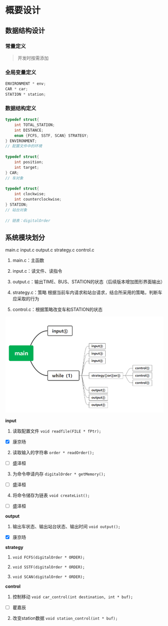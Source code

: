 # 概要设计

## 数据结构设计

### 常量定义

> 开发时按需添加

### 全局变量定义

```c
ENVIRONMENT * env;
CAR * car;
STATION * station;
```

### 数据结构定义

```C
typedef struct{
    int TOTAL_STATION;
    int DISTANCE;
    enum {FCFS, SSTF, SCAN} STRATEGY;
} ENVIRONMENT;
// 配置文件中的环境

typedef struct{
    int position;
    int target;
} CAR;
// 车对象

typedef struct{
    int clockwise;
    int counterclockwise;
} STATION;
// 站台对象

// 链表：digitalOrder
```

## 系统模块划分

main.c input.c output.c strategy.c control.c

1. main.c：主函数

2. input.c：读文件、读指令

3. output.c：输出TIME、BUS、STATION的状态（后续版本增加图形界面输出）

4. strategy.c：策略
   根据当前车内请求和站台请求，结合所采用的策略，判断车应采取的行为

5. control.c：根据策略改变车和STATION的状态

![1221652012089_.pic.jpg](概要设计_assets/62a6296dcd1d5ae39a9acf5b915fe2247040e103.jpg)

**input**

1. 读取配置文件
   `void readfile(FILE * fPtr);`
- [x] 康京旸

2. 读取输入的字符串
   `order * readOrder();`
- [ ] 盛泽桓

3. 为命令申请内存
   `digitalOrder * getMemory();`
- [ ] 盛泽桓

4. 将命令储存为链表
   `void createList();`
- [ ] 盛泽桓

**output**

1. 输出车状态、输出站台状态、输出时间
   `void output();`
- [x] 康京旸

**strategy**

1. `void FCFS(digitalOrder * ORDER);`

2. `void SSTF(digitalOrder * ORDER);`

3. `void SCAN(digitalOrder * ORDER);`

**control**

1. 控制移动
   `void car_control(int destination, int * buf);`
- [ ] 瞿嘉辰

2. 改变station数据
   `void station_control(int * buf);`
